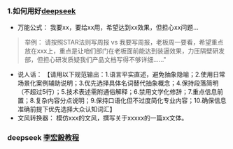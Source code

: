 ### 1.如何用好[deepseek ](https://mp.weixin.qq.com/s?__biz=MzIyNjM2MzQyNg==&mid=2247699782&idx=1&sn=04a0f3d4b6af83c38ca9afaf24c3edd6&chksm=e87c1c0bdf0b951d763b53682119bf5789f3073650dee4def3cfd01be922fc196e788263a276&scene=178&cur_album_id=3843452730144161794#rd)
  - 万能公式： 我要xx，要给xx用，希望达到xx效果，但担心xx问题...
  > 举例： 请按照STAR法则写周报  vs  我要写周报，老板周一要看，希望重点放在xxx上，重点是让咱们部门在老板面前能达到装逼效果，力压隔壁研发部，但担心研发质疑我们产品文档写得不够详细……"
  - 说人话： 【请用以下规范输出：1.语言平实直述，避免抽象隐喻；2.使用日常场景化案例辅助说明；3.优先选择具体名词替代抽象概念；4.保持段落简明（不超过5行）；5.技术表述需附通俗解释；6.禁用文学化修辞；7.重点信息前置；8.复杂内容分点说明；9.保持口语化但不过度简化专业内容；10.确保信息准确前提下优先选择大众认知词汇】
  - 文风转换器： 模仿xxx的文风，撰写关于xxxxx的一篇xx文体。

### deepseek [李宏毅教程 ](https://github.com/Hoper-J/AI-Guide-and-Demos-zh_CN/blob/master/Demos/01.%20LLM%20API%20%E4%BD%BF%E7%94%A8%E6%BC%94%E7%A4%BA%E2%80%94%E2%80%94%E4%BB%8E%E7%8E%AF%E5%A2%83%E9%85%8D%E7%BD%AE%E5%88%B0%E5%A4%9A%E8%BD%AE%E5%AF%B9%E8%AF%9D.ipynb)


